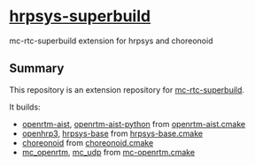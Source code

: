 # [hrpsys-superbuild](https://github.com/isri-aist/hrpsys-superbuild)
mc-rtc-superbuild extension for hrpsys and choreonoid

## Summary
This repository is an extension repository for [mc-rtc-superbuild](https://github.com/mc-rtc/mc-rtc-superbuild).

It builds:
- [openrtm-aist](https://github.com/isri-aist/openrtm-aist-cpp), [openrtm-aist-python](https://github.com/gergondet/openrtm-aist-python-deb) from [openrtm-aist.cmake](openrtm-aist.cmake)
- [openhrp3](https://github.com/fkanehiro/openhrp3), [hrpsys-base](https://github.com/fkanehiro/hrpsys-base) from [hrpsys-base.cmake](hrpsys-base.cmake)
- [choreonoid](https://github.com/choreonoid/choreonoid) from [choreonoid.cmake](choreonoid.cmake)
- [mc_openrtm](https://github.com/jrl-umi3218/mc_openrtm), [mc_udp](https://github.com/jrl-umi3218/mc_udp) from [mc-openrtm.cmake](mc-openrtm.cmake)
